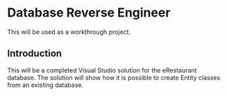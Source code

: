 # Database Reverse Engineer
This will be used as a workthrough project.

## Introduction
This will be a completed Visual Studio solution for the eRestaurant database. The solution will show how it is possible to create Entity classes from an existing database.
